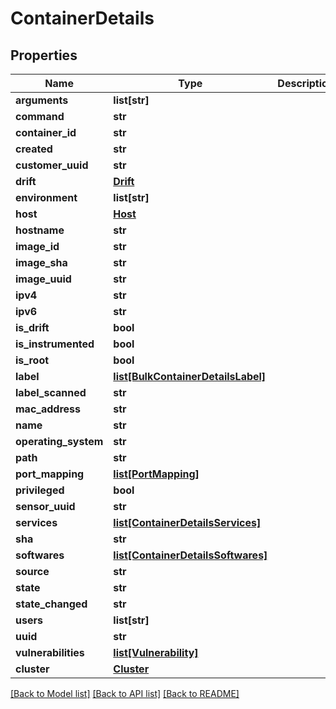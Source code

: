 # ContainerDetails

## Properties
Name | Type | Description | Notes
------------ | ------------- | ------------- | -------------
**arguments** | **list[str]** |  | [optional] 
**command** | **str** |  | [optional] 
**container_id** | **str** |  | [optional] 
**created** | **str** |  | [optional] 
**customer_uuid** | **str** |  | [optional] 
**drift** | [**Drift**](Drift.md) |  | [optional] 
**environment** | **list[str]** |  | [optional] 
**host** | [**Host**](Host.md) |  | [optional] 
**hostname** | **str** |  | [optional] 
**image_id** | **str** |  | [optional] 
**image_sha** | **str** |  | [optional] 
**image_uuid** | **str** |  | [optional] 
**ipv4** | **str** |  | [optional] 
**ipv6** | **str** |  | [optional] 
**is_drift** | **bool** |  | [optional] 
**is_instrumented** | **bool** |  | [optional] 
**is_root** | **bool** |  | [optional] 
**label** | [**list[BulkContainerDetailsLabel]**](BulkContainerDetailsLabel.md) |  | [optional] 
**label_scanned** | **str** |  | [optional] 
**mac_address** | **str** |  | [optional] 
**name** | **str** |  | [optional] 
**operating_system** | **str** |  | [optional] 
**path** | **str** |  | [optional] 
**port_mapping** | [**list[PortMapping]**](PortMapping.md) |  | [optional] 
**privileged** | **bool** |  | [optional] 
**sensor_uuid** | **str** |  | [optional] 
**services** | [**list[ContainerDetailsServices]**](ContainerDetailsServices.md) |  | [optional] 
**sha** | **str** |  | [optional] 
**softwares** | [**list[ContainerDetailsSoftwares]**](ContainerDetailsSoftwares.md) |  | [optional] 
**source** | **str** |  | [optional] 
**state** | **str** |  | [optional] 
**state_changed** | **str** |  | [optional] 
**users** | **list[str]** |  | [optional] 
**uuid** | **str** |  | [optional] 
**vulnerabilities** | [**list[Vulnerability]**](Vulnerability.md) |  | [optional] 
**cluster** | [**Cluster**](Cluster.md) |  | [optional] 

[[Back to Model list]](../README.md#documentation-for-models) [[Back to API list]](../README.md#documentation-for-api-endpoints) [[Back to README]](../README.md)

